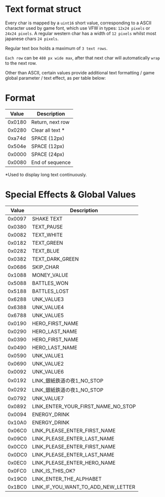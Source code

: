 #  Text format struct

Every char is mapped by a `uint16` short value, corresponding to a ASCII character used by game font, which use VFW in types: `12x24 pixels` or `24x24 pixels`.
A regular western char has a width of `12 pixels` whilst most japanese chars `24 pixels`.

Regular text box holds a maximum of `3 text rows`.

`Each row` can be `480 px wide max`, after that next char will automatically `wrap` to the next row.


Other than ASCII, certain values provide additional text formatting / game global parameter / text effect, as per table below:

# Format

|Value|Description|
|-------|------------|
|0x0180|  Return, next row|
|0x0280|  Clear all text *|
|0xa74d|	SPACE (12px)|
|0x504e|	SPACE (12px)|
|0x0000|  SPACE (24px)|
|0x0080|  End of sequence|

*Used to display long text continuously.

# Special Effects & Global Values

|Value|Description|
|-------|------------|
|0x0097|SHAKE TEXT|
|0x0380|TEXT_PAUSE|
|0x0082|TEXT_WHITE|
|0x0182|TEXT_GREEN|
|0x0282|TEXT_BLUE|
|0x0382|TEXT_DARK_GREEN|
|0x0686|SKIP_CHAR|
|0x1088|MONEY_VALUE|
|0x5088|BATTLES_WON|
|0x5188|BATTLES_LOST|
|0x6288|UNK_VALUE3|
|0x6388|UNK_VALUE4|
|0x6788|UNK_VALUE5|
|0x0190|HERO_FIRST_NAME|
|0x0290|HERO_LAST_NAME|
|0x0390|HERO_FIRST_NAME|
|0x0490|HERO_LAST_NAME|
|0x0590|UNK_VALUE1|
|0x0690|UNK_VALUE2|
|0x0092|UNK_VALUE6|
|0x0192|LINK_銀紙鉄道の夜1_NO_STOP|
|0x0292|LINK_銀紙鉄道の夜1_NO_STOP|
|0x0792|UNK_VALUE7|
|0x0892|LINK_ENTER_YOUR_FIRST_NAME_NO_STOP|
|0x0094|ENERGY_DRINK|
|0x10A0|ENERGY_DRINK|
|0x06C0|LINK_PLEASE_ENTER_FIRST_NAME|
|0x09C0|LINK_PLEASE_ENTER_LAST_NAME|
|0x0CC0|LINK_PLEASE_ENTER_FIRST_NAME|
|0x0DC0|LINK_PLEASE_ENTER_LAST_NAME|
|0x0EC0|LINK_PLEASE_ENTER_HERO_NAME|
|0x0FC0|LINK_IS_THIS_OK?|
|0x19C0|LINK_ENTER_THE_ALPHABET|
|0x1BC0|LINK_IF_YOU_WANT_TO_ADD_NEW_LETTER






